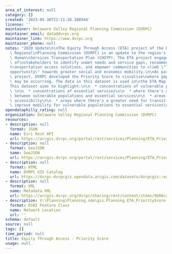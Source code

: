 ```yaml
---
area_of_interest: null
category: []
created: '2023-05-30T22:11:26.168944'
license: ''
maintainer: Delaware Valley Regional Planning Commission (DVRPC)
maintainer_email: data@dvrpc.org
maintainer_link: https://www.dvrpc.org
maintainer_phone: null
notes: "2020 Update\n\nThe Equity Through Access (ETA) project of the Delaware Valley\
  \ Regional\nPlanning Commission (DVRPC) is an update to the region's Coordinated\
  \ Human\nServices Transportation Plan (CHSTP). The ETA project engaged a variety\
  \ of\nstakeholders to identify unmet needs and service gaps, recommend innovative\n\
  transportation access solutions, and empower communities to climb \"ladders of\n\
  opportunity\" towards greater social and economic mobility.\n\nAs part of the ETA\
  \ project, DVRPC developed the Priority Score to visualize\nwhere gaps in service\
  \ may be occurring. The data in this dataset is used in\nthe ETA Map Toolkit.\n\n\
  This dataset aims to highlight:\n\n  * concentrations of vulnerable populations\
  \ \n\n  * concentrations of essential services\n\n  * where there's a spatial mismatch\
  \ between vulnerable populations and essential services\n\n  * areas of low transit\
  \ accessibilty\n\n  * areas where there's a greater need for transit services to\
  \ improve mobility for vulnerable populations to essential services\n\n"
opendataphilly_rating: null
organization: Delaware Valley Regional Planning Commission (DVRPC)
resources:
- description: null
  format: JSON
  name: Esri Rest API
  url: https://arcgis.dvrpc.org/portal/rest/services/Planning/ETA_PriorityScore/FeatureServer/0
- description: null
  format: GeoJSON
  name: GeoJSON
  url: https://arcgis.dvrpc.org/portal/rest/services/Planning/ETA_PriorityScore/FeatureServer/0/query?where=1=1&outsr=4326&outfields=*&f=geojson
- description: null
  format: HTML
  name: DVRPC GIS Catalog
  url: https://dvrpc-dvrpcgis.opendata.arcgis.com/datasets/dvrpcgis::equity-through-access-priority-score
- description: null
  format: XML
  name: Metadata XML
  url: https://arcgis.dvrpc.org/dvrpc/sharing/rest/content/items/9666ccdf33574b75950107e98e64d4e8/info/metadata/metadata.xml?format=default
- description: V:\Planning\Planning.sde\gis.Planning.ETA_PriorityScore
  format: ESRI Feature Class
  name: Network Location
  url: ''
schema: default
source: null
tags: []
time_period: null
title: Equity Through Access - Priority Score
usage: null
---
```


